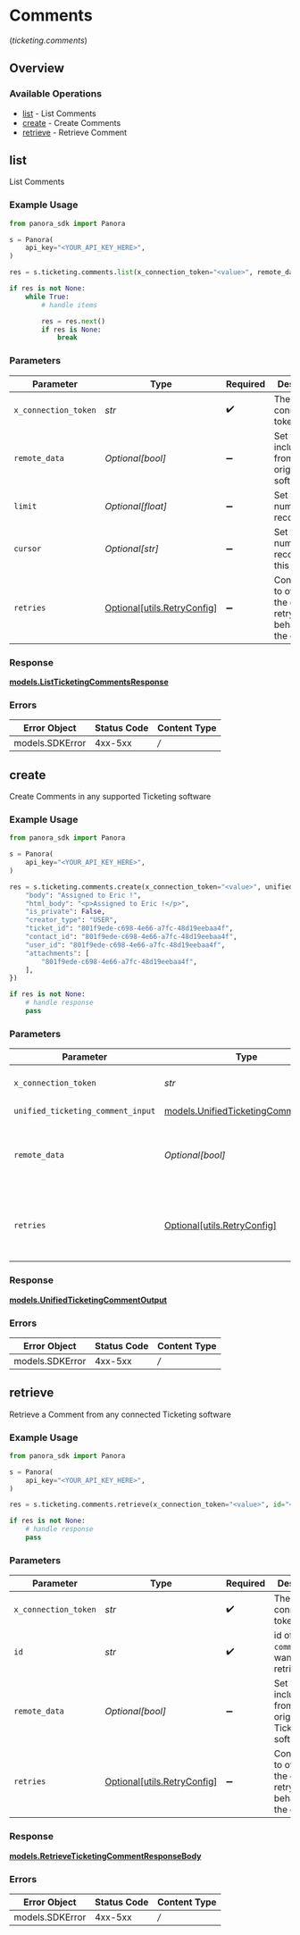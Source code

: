 # Comments
(*ticketing.comments*)

## Overview

### Available Operations

* [list](#list) - List Comments
* [create](#create) - Create Comments
* [retrieve](#retrieve) - Retrieve Comment

## list

List Comments

### Example Usage

```python
from panora_sdk import Panora

s = Panora(
    api_key="<YOUR_API_KEY_HERE>",
)

res = s.ticketing.comments.list(x_connection_token="<value>", remote_data=True, limit=10, cursor="1b8b05bb-5273-4012-b520-8657b0b90874")

if res is not None:
    while True:
        # handle items

        res = res.next()
        if res is None:
            break

```

### Parameters

| Parameter                                                           | Type                                                                | Required                                                            | Description                                                         | Example                                                             |
| ------------------------------------------------------------------- | ------------------------------------------------------------------- | ------------------------------------------------------------------- | ------------------------------------------------------------------- | ------------------------------------------------------------------- |
| `x_connection_token`                                                | *str*                                                               | :heavy_check_mark:                                                  | The connection token                                                |                                                                     |
| `remote_data`                                                       | *Optional[bool]*                                                    | :heavy_minus_sign:                                                  | Set to true to include data from the original software.             | true                                                                |
| `limit`                                                             | *Optional[float]*                                                   | :heavy_minus_sign:                                                  | Set to get the number of records.                                   | 10                                                                  |
| `cursor`                                                            | *Optional[str]*                                                     | :heavy_minus_sign:                                                  | Set to get the number of records after this cursor.                 | 1b8b05bb-5273-4012-b520-8657b0b90874                                |
| `retries`                                                           | [Optional[utils.RetryConfig]](../../models/utils/retryconfig.md)    | :heavy_minus_sign:                                                  | Configuration to override the default retry behavior of the client. |                                                                     |

### Response

**[models.ListTicketingCommentsResponse](../../models/listticketingcommentsresponse.md)**

### Errors

| Error Object    | Status Code     | Content Type    |
| --------------- | --------------- | --------------- |
| models.SDKError | 4xx-5xx         | */*             |


## create

Create Comments in any supported Ticketing software

### Example Usage

```python
from panora_sdk import Panora

s = Panora(
    api_key="<YOUR_API_KEY_HERE>",
)

res = s.ticketing.comments.create(x_connection_token="<value>", unified_ticketing_comment_input={
    "body": "Assigned to Eric !",
    "html_body": "<p>Assigned to Eric !</p>",
    "is_private": False,
    "creator_type": "USER",
    "ticket_id": "801f9ede-c698-4e66-a7fc-48d19eebaa4f",
    "contact_id": "801f9ede-c698-4e66-a7fc-48d19eebaa4f",
    "user_id": "801f9ede-c698-4e66-a7fc-48d19eebaa4f",
    "attachments": [
        "801f9ede-c698-4e66-a7fc-48d19eebaa4f",
    ],
})

if res is not None:
    # handle response
    pass

```

### Parameters

| Parameter                                                                           | Type                                                                                | Required                                                                            | Description                                                                         |
| ----------------------------------------------------------------------------------- | ----------------------------------------------------------------------------------- | ----------------------------------------------------------------------------------- | ----------------------------------------------------------------------------------- |
| `x_connection_token`                                                                | *str*                                                                               | :heavy_check_mark:                                                                  | The connection token                                                                |
| `unified_ticketing_comment_input`                                                   | [models.UnifiedTicketingCommentInput](../../models/unifiedticketingcommentinput.md) | :heavy_check_mark:                                                                  | N/A                                                                                 |
| `remote_data`                                                                       | *Optional[bool]*                                                                    | :heavy_minus_sign:                                                                  | Set to true to include data from the original Ticketing software.                   |
| `retries`                                                                           | [Optional[utils.RetryConfig]](../../models/utils/retryconfig.md)                    | :heavy_minus_sign:                                                                  | Configuration to override the default retry behavior of the client.                 |

### Response

**[models.UnifiedTicketingCommentOutput](../../models/unifiedticketingcommentoutput.md)**

### Errors

| Error Object    | Status Code     | Content Type    |
| --------------- | --------------- | --------------- |
| models.SDKError | 4xx-5xx         | */*             |


## retrieve

Retrieve a Comment from any connected Ticketing software

### Example Usage

```python
from panora_sdk import Panora

s = Panora(
    api_key="<YOUR_API_KEY_HERE>",
)

res = s.ticketing.comments.retrieve(x_connection_token="<value>", id="<id>")

if res is not None:
    # handle response
    pass

```

### Parameters

| Parameter                                                           | Type                                                                | Required                                                            | Description                                                         |
| ------------------------------------------------------------------- | ------------------------------------------------------------------- | ------------------------------------------------------------------- | ------------------------------------------------------------------- |
| `x_connection_token`                                                | *str*                                                               | :heavy_check_mark:                                                  | The connection token                                                |
| `id`                                                                | *str*                                                               | :heavy_check_mark:                                                  | id of the `comment` you want to retrive.                            |
| `remote_data`                                                       | *Optional[bool]*                                                    | :heavy_minus_sign:                                                  | Set to true to include data from the original Ticketing software.   |
| `retries`                                                           | [Optional[utils.RetryConfig]](../../models/utils/retryconfig.md)    | :heavy_minus_sign:                                                  | Configuration to override the default retry behavior of the client. |

### Response

**[models.RetrieveTicketingCommentResponseBody](../../models/retrieveticketingcommentresponsebody.md)**

### Errors

| Error Object    | Status Code     | Content Type    |
| --------------- | --------------- | --------------- |
| models.SDKError | 4xx-5xx         | */*             |
